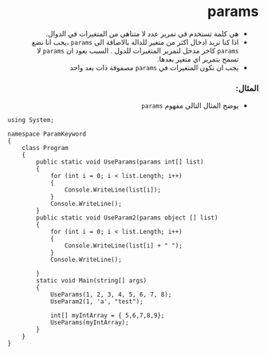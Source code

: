 <div dir=rtl align=right>
    
# params

- هي كلمة تستخدم في تمرير عدد لا متناهي من المتغيرات في الدوال.
- اذا كنا نريد ادخال اكثر من متغير للدالة بالاضافة الى `params` ،يجب انا نضع `params` كاخر مدخل لتمرير المتغيرات للدول . السبب يعود ان `params` لا تسمح بتمرير اي متغير بعدها.
- يجب ان تكون المتغيرات في `params` مصفوفة ذات بعد واحد

### المثال:
- يوضح المثال التالي مفهوم `params`

<div dir=ltr align=left>

```
using System;

namespace ParamKeyword
{
    class Program
    {
        public static void UseParams(params int[] list)
        {
            for (int i = 0; i < list.Length; i++)
            {
                Console.WriteLine(list[i]);
            }
            Console.WriteLine();
        }
        public static void UseParam2(params object [] list)
        {
            for (int i = 0; i < list.Length; i++)
            {
                Console.WriteLine(list[i] + " ");
            }
            Console.WriteLine();

        }
        static void Main(string[] args)
        {
            UseParams(1, 2, 3, 4, 5, 6, 7, 8);
            UseParam2(1, 'a', "test");

            int[] myIntArray = { 5,6,7,8,9};
            UseParams(myIntArray);
        }
    }
}

```
